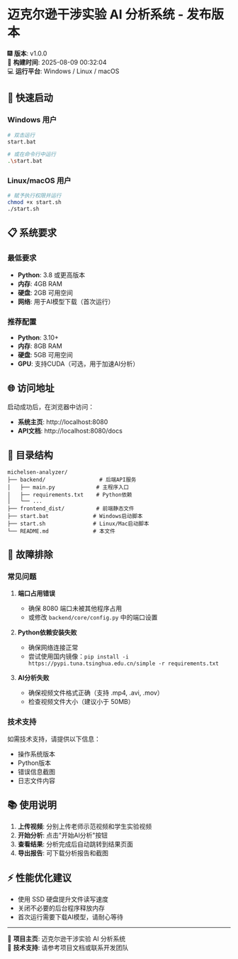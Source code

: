 # 迈克尔逊干涉实验 AI 分析系统 - 发布版本

🎆 **版本**: v1.0.0  
📅 **构建时间**: 2025-08-09 00:32:04  
💻 **运行平台**: Windows / Linux / macOS

## 🚀 快速启动

### Windows 用户
```bash
# 双击运行
start.bat

# 或在命令行中运行
.\start.bat
```

### Linux/macOS 用户
```bash
# 赋予执行权限并运行
chmod +x start.sh
./start.sh
```

## 📋 系统要求

### 最低要求
- **Python**: 3.8 或更高版本
- **内存**: 4GB RAM
- **硬盘**: 2GB 可用空间
- **网络**: 用于AI模型下载（首次运行）

### 推荐配置
- **Python**: 3.10+
- **内存**: 8GB RAM
- **硬盘**: 5GB 可用空间
- **GPU**: 支持CUDA（可选，用于加速AI分析）

## 🌐 访问地址

启动成功后，在浏览器中访问：
- **系统主页**: http://localhost:8080
- **API文档**: http://localhost:8080/docs

## 📁 目录结构

```
michelsen-analyzer/
├── backend/                 # 后端API服务
│   ├── main.py             # 主程序入口
│   ├── requirements.txt    # Python依赖
│   └── ...
├── frontend_dist/          # 前端静态文件 
├── start.bat              # Windows启动脚本
├── start.sh               # Linux/Mac启动脚本
└── README.md              # 本文件
```

## 🔧 故障排除

### 常见问题

1. **端口占用错误**
   - 确保 8080 端口未被其他程序占用
   - 或修改 `backend/core/config.py` 中的端口设置

2. **Python依赖安装失败**
   - 确保网络连接正常
   - 尝试使用国内镜像：`pip install -i https://pypi.tuna.tsinghua.edu.cn/simple -r requirements.txt`

3. **AI分析失败**
   - 确保视频文件格式正确（支持 .mp4, .avi, .mov）
   - 检查视频文件大小（建议小于 50MB）

### 技术支持

如需技术支持，请提供以下信息：
- 操作系统版本
- Python版本
- 错误信息截图
- 日志文件内容

## 📚 使用说明

1. **上传视频**: 分别上传老师示范视频和学生实验视频
2. **开始分析**: 点击"开始AI分析"按钮
3. **查看结果**: 分析完成后自动跳转到结果页面
4. **导出报告**: 可下载分析报告和截图

## ⚡ 性能优化建议

- 使用 SSD 硬盘提升文件读写速度
- 关闭不必要的后台程序释放内存
- 首次运行需要下载AI模型，请耐心等待

---

🎯 **项目主页**: 迈克尔逊干涉实验 AI 分析系统  
📧 **技术支持**: 请参考项目文档或联系开发团队
